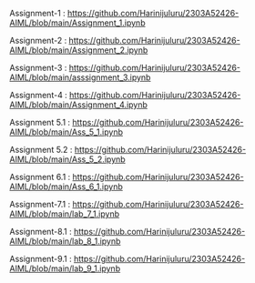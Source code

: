 Assignment-1 : https://github.com/Harinijuluru/2303A52426-AIML/blob/main/Assignment_1.ipynb

Assignment-2 : https://github.com/Harinijuluru/2303A52426-AIML/blob/main/Assignment_2.ipynb

Assignment-3 : https://github.com/Harinijuluru/2303A52426-AIML/blob/main/asssignment_3.ipynb

Assignment-4 : https://github.com/Harinijuluru/2303A52426-AIML/blob/main/Assignment_4.ipynb

Assignment 5.1 : https://github.com/Harinijuluru/2303A52426-AIML/blob/main/Ass_5_1.ipynb

Assignment 5.2 : https://github.com/Harinijuluru/2303A52426-AIML/blob/main/Ass_5_2.ipynb

Assignment 6.1 : https://github.com/Harinijuluru/2303A52426-AIML/blob/main/Ass_6_1.ipynb

Assignment-7.1 : https://github.com/Harinijuluru/2303A52426-AIML/blob/main/lab_7_1.ipynb

Assignment-8.1 : https://github.com/Harinijuluru/2303A52426-AIML/blob/main/lab_8_1.ipynb

Assignment-9.1 : https://github.com/Harinijuluru/2303A52426-AIML/blob/main/lab_9_1.ipynb

